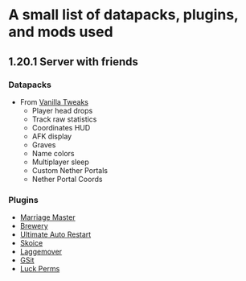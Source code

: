 # A small list of datapacks, plugins, and mods used

## 1.20.1 Server with friends

### Datapacks
- From [Vanilla Tweaks](https://vanillatweaks.net/picker/datapacks/)
  - Player head drops 
  - Track raw statistics
  - Coordinates HUD
  - AFK display
  - Graves
  - Name colors
  - Multiplayer sleep
  - Custom Nether Portals
  - Nether Portal Coords

### Plugins
- [Marriage Master](https://dev.bukkit.org/projects/marriage-master)
- [Brewery](https://dev.bukkit.org/projects/brewery)
- [Ultimate Auto Restart](https://dev.bukkit.org/projects/ultimateautorestart-only-autorestart-plugin-you-will-ever-need)
- [Skoice](https://www.spigotmc.org/resources/skoice-proximity-voice-chat.82861/update?update=489999)
- [Laggemover](https://dev.bukkit.org/projects/laggremover)
- [GSit](https://www.spigotmc.org/resources/gsit-modern-sit-seat-and-chair-lay-and-crawl-plugin-1-13-1-20.62325/)
- [Luck Perms](https://www.spigotmc.org/resources/luckperms.28140/)